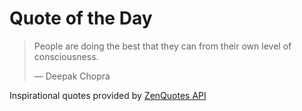 # Quote of the Day

<!-- QUOTE_START -->
> People are doing the best that they can from their own level of consciousness.
>
> — Deepak Chopra

Inspirational quotes provided by <a href="https://zenquotes.io/" target="_blank">ZenQuotes API</a>
<!-- QUOTE_END -->